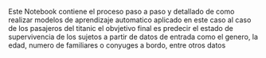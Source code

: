 Este Notebook contiene el proceso paso a paso y detallado de como realizar modelos de aprendizaje automatico aplicado en este caso al caso de los pasajeros del titanic
el obvjetivo final es predecir el estado de supervivencia de los sujetos a partir de datos de entrada como el genero, la edad, numero de familiares o conyuges
a bordo, entre otros datos

